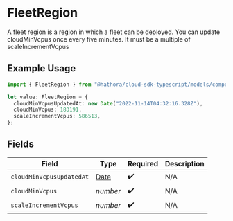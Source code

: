 # FleetRegion

A fleet region is a region in which a fleet can be deployed.
You can update cloudMinVcpus once every five minutes. It must be a multiple of
scaleIncrementVcpus

## Example Usage

```typescript
import { FleetRegion } from "@hathora/cloud-sdk-typescript/models/components";

let value: FleetRegion = {
  cloudMinVcpusUpdatedAt: new Date("2022-11-14T04:32:16.328Z"),
  cloudMinVcpus: 183191,
  scaleIncrementVcpus: 586513,
};
```

## Fields

| Field                                                                                         | Type                                                                                          | Required                                                                                      | Description                                                                                   |
| --------------------------------------------------------------------------------------------- | --------------------------------------------------------------------------------------------- | --------------------------------------------------------------------------------------------- | --------------------------------------------------------------------------------------------- |
| `cloudMinVcpusUpdatedAt`                                                                      | [Date](https://developer.mozilla.org/en-US/docs/Web/JavaScript/Reference/Global_Objects/Date) | :heavy_check_mark:                                                                            | N/A                                                                                           |
| `cloudMinVcpus`                                                                               | *number*                                                                                      | :heavy_check_mark:                                                                            | N/A                                                                                           |
| `scaleIncrementVcpus`                                                                         | *number*                                                                                      | :heavy_check_mark:                                                                            | N/A                                                                                           |